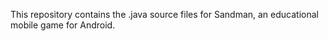 This repository contains the .java source files for Sandman, an educational mobile game for Android.
